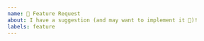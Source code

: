 ```yaml
---
name: 🚀 Feature Request
about: I have a suggestion (and may want to implement it 🙂)!
labels: feature
---
```

<!--
You have an idea how to improve the framework? That's awesome!

Before submitting, please have a look at the existing issues if there's already
something related to your suggestion.

Help is always welcome!
-->